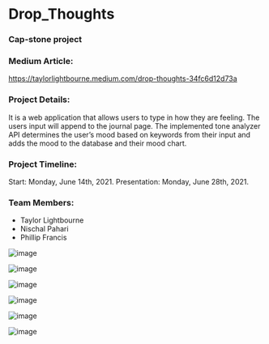 # Drop_Thoughts

### Cap-stone project


### Medium Article:
https://taylorlightbourne.medium.com/drop-thoughts-34fc6d12d73a

### Project Details:
It is a web application that allows users to type in how they are feeling. The users input will append to the journal page. The implemented tone analyzer API determines the user’s mood based on keywords from their input and adds the mood to the database and their mood chart.


### Project Timeline:
Start: Monday, June 14th, 2021.
Presentation: Monday, June 28th, 2021.

### Team Members:
* Taylor Lightbourne
* Nischal Pahari
* Phillip Francis

![image](https://user-images.githubusercontent.com/79942688/123858211-3e5e0880-d8f1-11eb-9f0b-b495f3dace8f.png)

![image](https://user-images.githubusercontent.com/79942688/123857904-e58e7000-d8f0-11eb-9b47-43bf9ada09ad.png)

![image](https://user-images.githubusercontent.com/79942688/123858000-00f97b00-d8f1-11eb-9527-eddfeaad8b6f.png)

![image](https://user-images.githubusercontent.com/79942688/123858081-17073b80-d8f1-11eb-8fcf-8e519a1feaa7.png)

![image](https://user-images.githubusercontent.com/79942688/123858144-2b4b3880-d8f1-11eb-97e9-e8e87d247328.png)

![image](https://user-images.githubusercontent.com/79942688/123708596-b36e0700-d839-11eb-9333-13c3dbc7ea7a.png)
